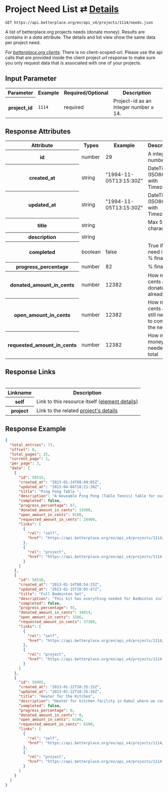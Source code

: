 
# Project Need List ⇄ [Details](need_details.md)

```nginx
GET https://api.betterplace.org/en/api_v4/projects/1114/needs.json
```

A list of betterplace.org projects needs (donate money).
Results are contains in a *data* attribute.
The details and list view show the same data per project need.

*For [betterplace.org clients](../README.md#client-api):*
There is no client-scoped-url.
Please use the api calls that are provided inside the client project _url_ response
to make sure you only request data that is associated with one of your projects.


## Input Parameter

<table>
  <tr>
    <th>Parameter</th>
    <th>Example</th>
    <th>Required/Optional</th>
    <th>Description</th>
  </tr>
  <tr>
    <th>project_id</th>
    <td><code>1114</code></td>
    <td>required</td>
    <td>Project-id as an integer number ≥ 14.</td>
  </tr>
</table>

## Response Attributes

<table>
  <tr>
    <th>Attribute</th>
    <th>Types</th>
    <th>Example</th>
    <th>Description</th>
  </tr>
  <tr>
    <th>id</th>
    <td>number</td>
    <td>29</td>
    <td>A integer number ≥ 1</td>
  </tr>
  <tr>
    <th>created_at</th>
    <td>string</td>
    <td>"1994-11-05T13:15:30Z"</td>
    <td>DateTime (ISO8601 with Timezone)</td>
  </tr>
  <tr>
    <th>updated_at</th>
    <td>string</td>
    <td>"1994-11-05T13:15:30Z"</td>
    <td>DateTime (ISO8601 with Timezone)</td>
  </tr>
  <tr>
    <th>title</th>
    <td>string</td>
    <td></td>
    <td>Max 50 character</td>
  </tr>
  <tr>
    <th>description</th>
    <td>string</td>
    <td></td>
    <td></td>
  </tr>
  <tr>
    <th>completed</th>
    <td>boolean</td>
    <td>false</td>
    <td>True if the need is 100 % financed</td>
  </tr>
  <tr>
    <th>progress_percentage</th>
    <td>number</td>
    <td>82</td>
    <td>% financed</td>
  </tr>
  <tr>
    <th>donated_amount_in_cents</th>
    <td>number</td>
    <td>12382</td>
    <td>How many cents are donated already</td>
  </tr>
  <tr>
    <th>open_amount_in_cents</th>
    <td>number</td>
    <td>12382</td>
    <td>How many cents are still needed to complete the need</td>
  </tr>
  <tr>
    <th>requested_amount_in_cents</th>
    <td>number</td>
    <td>12382</td>
    <td>How much money is needed in total</td>
  </tr>
</table>

## Response Links
#
<table>
  <tr>
    <th>Linkname</th>
    <th>Description</th>
  </tr>
  <tr>
    <th>self</th>
    <td>Link to this resource itself
(<a href="element_details.md">element details</a>)
</td>
  </tr>
  <tr>
    <th>project</th>
    <td>Link to the related <a href="../project_details.md">project's details</a>
</td>
  </tr>
</table>

## Response Example

```json
{
  "total_entries": 73,
  "offset": 0,
  "total_pages": 25,
  "current_page": 1,
  "per_page": 3,
  "data": [
    {
      "id": 58515,
      "created_at": "2013-01-14T08:49:05Z",
      "updated_at": "2013-04-04T18:21:38Z",
      "title": "Ping Pong Table ",
      "description": "A moveable Ping Pong (Table Tennis) table for our multi-sport facility in Skateistan's new Skatepark in Mazar-e-Sharif in Northern Afghanistan.",
      "completed": false,
      "progress_percentage": 67,
      "donated_amount_in_cents": 19300,
      "open_amount_in_cents": 9100,
      "requested_amount_in_cents": 28400,
      "links": [
        {
          "rel": "self",
          "href": "https://api.betterplace.org/en/api_v4/projects/1114/needs/58515.json"
        },
        {
          "rel": "project",
          "href": "https://api.betterplace.org/en/api_v4/projects/1114.json"
        }
      ]
    },
    {
      "id": 58518,
      "created_at": "2013-01-14T08:54:25Z",
      "updated_at": "2013-01-15T10:05:47Z",
      "title": "Full Badminton Set",
      "description": "This kit has everything needed for Badminton including 3 nets, 16 rackets and 20 shuttlecocks. The kit is for Skateistan's multi-sport facility at the new Skatepark in Mazar-e-Sharif, in Northern Afghanistan. ",
      "completed": false,
      "progress_percentage": 91,
      "donated_amount_in_cents": 34014,
      "open_amount_in_cents": 3286,
      "requested_amount_in_cents": 37300,
      "links": [
        {
          "rel": "self",
          "href": "https://api.betterplace.org/en/api_v4/projects/1114/needs/58518.json"
        },
        {
          "rel": "project",
          "href": "https://api.betterplace.org/en/api_v4/projects/1114.json"
        }
      ]
    },
    {
      "id": 58985,
      "created_at": "2013-01-22T18:35:15Z",
      "updated_at": "2013-01-22T18:35:16Z",
      "title": "Heater for the Kitchen",
      "description": "Heater for kitchen facility in Kabul where we cook meals for our \"Back-to-School\" program 5 days/week.",
      "completed": false,
      "progress_percentage": 0,
      "donated_amount_in_cents": 0,
      "open_amount_in_cents": 6100,
      "requested_amount_in_cents": 6100,
      "links": [
        {
          "rel": "self",
          "href": "https://api.betterplace.org/en/api_v4/projects/1114/needs/58985.json"
        },
        {
          "rel": "project",
          "href": "https://api.betterplace.org/en/api_v4/projects/1114.json"
        }
      ]
    }
  ]
}
```

